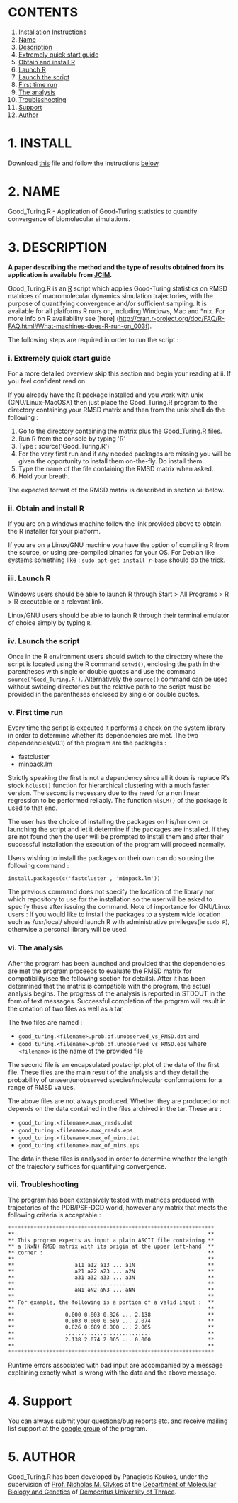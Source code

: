 # **CONTENTS**

1. [Installation Instructions](https://github.com/pkoukos/GoodTuringMD#1-install)
2. [Name](https://github.com/pkoukos/GoodTuringMD#2-name)
3. [Description](https://github.com/pkoukos/GoodTuringMD#3-description)
  1. [Extremely quick start guide](https://github.com/pkoukos/GoodTuringMD#i-extremely-quick-start-guide)
  2. [Obtain and install R](https://github.com/pkoukos/GoodTuringMD#ii-obtain-and-install-r)
  3. [Launch R](https://github.com/pkoukos/GoodTuringMD#iii-launch-r)
  4. [Launch the script](https://github.com/pkoukos/GoodTuringMD#iv-launch-the-script)
  5. [First time run](https://github.com/pkoukos/GoodTuringMD#v-first-time-run)
  6. [The analysis](https://github.com/pkoukos/GoodTuringMD#vi-the-analysis)
  7. [Troubleshooting](https://github.com/pkoukos/GoodTuringMD#vii-troubleshooting)
4. [Support](https://github.com/pkoukos/GoodTuringMD#4-support)
5. [Author](https://github.com/pkoukos/GoodTuringMD#author)


# **1. INSTALL**

Download [this](https://raw.githubusercontent.com/pkoukos/GoodTuringMD/master/Good_Turing.R) file and
follow the instructions [below](https://github.com/pkoukos/GoodTuringMD#i-extremely-quick-start-guide).

# **2. NAME**

Good_Turing.R - Application of Good-Turing statistics to quantify convergence of biomolecular simulations.

# **3. DESCRIPTION**

**A paper describing the method and the type of results obtained from
its application is available from [JCIM](http://dx.doi.org/10.1021/ci4005817).**

Good_Turing.R is an [R](http://www.r-project.org/) script which applies Good-Turing statistics on
RMSD matrices of macromolecular dynamics simulation trajectories, with the purpose of quantifying
convergence and/or sufficient sampling. It is available for all platforms R runs on, including 
Windows, Mac and *nix. For more info on R availability see [here]
(http://cran.r-project.org/doc/FAQ/R-FAQ.html#What-machines-does-R-run-on_003f).

The following steps are required in order to run the script :

### i. Extremely quick start guide 

For a more detailed overview skip this section and begin your reading at ii. If you feel confident read on.

If you already have the R package installed and you work with unix (GNU/Linux-MacOSX) then
just place the Good_Turing.R program to the directory containing your RMSD matrix and then
from the unix shell do the following :

1. Go to the directory containing the matrix plus the Good_Turing.R files.
2. Run R from the console by typing 'R'
3. Type : source('Good_Turing.R')
4. For the very first run and if any needed packages are missing you will be given the opportunity
   to install them on-the-fly. Do install them.
5. Type the name of the file containing the RMSD matrix when asked.
6. Hold your breath.

The expected format of the RMSD matrix is described in section vii below.

### ii. Obtain and install R

If you are on a windows machine follow the link provided above to obtain the R installer for your platform.

If you are on a Linux/GNU machine you have the option of compiling R from the source, or using pre-compiled
binaries for your OS. For Debian like systems something like : `sudo apt-get install r-base` should do the trick.

### iii. Launch R

Windows users should be able to launch R through Start > All Programs > R > R executable or a  relevant link.

Linux/GNU users should be able to launch R through their terminal emulator of choice simply by typing `R`.

### iv. Launch the script

Once in the R environment users should switch to the directory where the script is located using the R command
`setwd()`, enclosing the path in the parentheses with single or double quotes and use the command 
`source('Good_Turing.R')`. Alternatively the `source()` command can be used without switcing directories but the
relative path to the script must be provided in the parentheses enclosed by single or double quotes.

### v. First time run

Every time the script is executed it performs a check on the system library in order to determine whether its
dependencies are met. The two dependencies(v0.1) of the program are the packages :
* fastcluster
* minpack.lm

Strictly speaking the first is not a dependency since all it does is replace R's stock `hclust()` function for
hierarchical clustering with a much faster version. The second is necessary due to the need for a non linear
regression to be performed reliably. The function `nlsLM()` of the package is used to that end.

The user has the choice of installing the packages on his/her own or launching the script and let it determine
if the packages are installed. If they are not found then the user will be prompted to install them and after
their successful installation the execution of the program will proceed normally.

Users wishing to install the packages on their own can do so using the following command :
    
`install.packages(c('fastcluster', 'minpack.lm'))`
    
The previous command does not specify the location of the library nor which repository to use for the
installation so the user will be asked to specify these after issuing the command. Note of importance
for GNU/Linux users : If you would like to install the packages to a system wide location such as /usr/local/
should launch R with administrative privileges(ie `sudo R`), otherwise a personal library will be used.

### vi. The analysis

After the program has been launched and provided that the dependencies are met the program proceeds to evaluate
the RMSD matrix for compatibility(see the following section for details). After it has been determined that the
matrix is compatible with the program, the actual analysis begins. The progress of the analysis is reported in
STDOUT in the form of text messages. Successful completion of the program will result in the creation of two
files as well as a tar.

The two files are named :
* `good_turing.<filename>.prob.of.unobserved_vs_RMSD.dat` and
* `good_turing.<filename>.prob.of.unobserved_vs_RMSD.eps` where `<filename>` is the name of the provided file

The second file is an encapsulated postscript plot of the data of the first file. These files are the main
result of the analysis and they detail the probability of unseen/unobserved species/molecular conformations
for a range of RMSD values.

The above files are not always produced. Whether they are produced or not depends on the data contained in
the files archived in the tar. These are :
* `good_turing.<filename>.max_rmsds.dat`
* `good_turing.<filename>.max_rmsds.eps`
* `good_turing.<filename>.max_of_mins.dat`
* `good_turing.<filename>.max_of_mins.eps`

The data in these files is analysed in order to determine whether the length of the trajectory suffices for
quantifying convergence.

### vii. Troubleshooting
The program has been extensively tested with matrices produced with trajectories of the PDB/PSF-DCD world,
however any matrix that meets the following criteria is acceptable :
    
    *****************************************************************
    **                                                             **
    ** This program expects as input a plain ASCII file containing **
    ** a (NxN) RMSD matrix with its origin at the upper left-hand  **
    ** corner :                                                    **
    **                                                             **
    **                   a11 a12 a13 ... a1N                       **
    **                   a21 a22 a23 ... a2N                       **
    **                   a31 a32 a33 ... a3N                       **
    **                   ...................                       **
    **                   aN1 aN2 aN3 ... aNN                       **
    **                                                             **
    ** For example, the following is a portion of a valid input :  **
    **                                                             **
    **                0.000 0.803 0.826 ... 2.138                  **
    **                0.803 0.000 0.689 ... 2.074                  **
    **                0.826 0.689 0.000 ... 2.065                  **
    **                ...........................                  **
    **                2.138 2.074 2.065 ... 0.000                  **
    **                                                             **
    *****************************************************************

Runtime errors associated with bad input are accompanied by a message explaining exactly what is wrong with the
data and the above message.

# **4. Support**

You can always submit your questions/bug reports etc. and receive mailing list support at the [google group](http://groups.google.com/group/good-turing-md "GoodTuringMD Mailing List") of the program.

# **5. AUTHOR**

Good_Turing.R has been developed by Panagiotis Koukos, under the supervision of 
[Prof. Nicholas M. Glykos](http://utopia.duth.gr/~glykos/) at the 
[Department of Molecular Biology and Genetics](http://mbg.duth.gr/index.php/en/)
of [Democritus University of Thrace](http://duth.gr/index.en.shtml).
